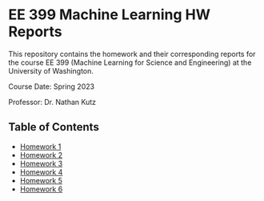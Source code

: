 # EE 399 Machine Learning HW Reports
This repository contains the homework and their corresponding reports for the course EE 399 (Machine Learning for Science and Engineering) at the University of Washington.  

Course Date: Spring 2023  

Professor: Dr. Nathan Kutz  


## Table of Contents
- [Homework 1](./HW1/README.rst)
- [Homework 2](./HW2/README.md)
- [Homework 3](./HW3/README.md)
- [Homework 4](./HW4/README.md)
- [Homework 5](./HW5/README.md)
- [Homework 6](./HW6/README.md)
